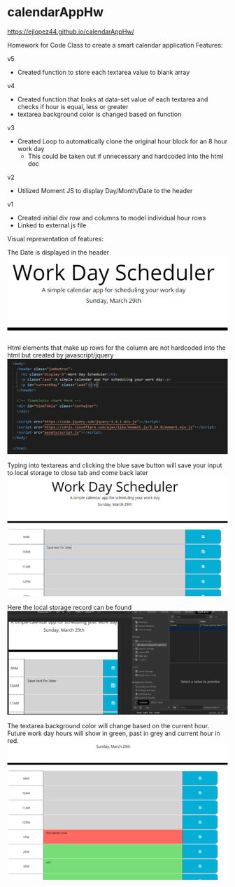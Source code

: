 # calendarAppHw

https://ejlopez44.github.io/calendarAppHw/

Homework for Code Class to create a smart calendar application
Features:

v5
- Created function to store each textarea value to blank array

v4
- Created function that looks at data-set value of each textarea and checks if hour is equal, less or greater
- textarea background color is changed based on function

v3
- Created Loop to automatically clone the original hour block for an 8 hour work day
  - This could be taken out if unnecessary and hardcoded into the html doc

v2
- Utilized Moment JS to display Day/Month/Date to the header

v1
- Created initial div row and columns to model individual hour rows
- Linked to external js file

Visual representation of features:

The Date is displayed in the header
![Header Image](https://github.com/ejlopez44/calendarAppHw/blob/master/assets/screencaps/view01.png?raw=true)

Html elements that make up rows for the column are not hardcoded into the html but created by javascript/jquery
![Lack of html elements](https://github.com/ejlopez44/calendarAppHw/blob/master/assets/screencaps/view4.png?raw=true)

Typing into textareas and clicking the blue save button will save your input to local storage to close tab and come back later
![Saving progress](https://github.com/ejlopez44/calendarAppHw/blob/master/assets/screencaps/view5.png?raw=true)

Here the local storage record can be found
![Saves to local storage](https://github.com/ejlopez44/calendarAppHw/blob/master/assets/screencaps/view6.png?raw=true)

The textarea background color will change based on the current hour. Future work day hours will show in green, past in grey and current hour in red.
![Color Change](https://github.com/ejlopez44/calendarAppHw/blob/master/assets/screencaps/view02.png?raw=true)
